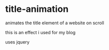 # title-animation
animates the title element of a website on scroll

this is an effect i used for my blog

uses jquery
